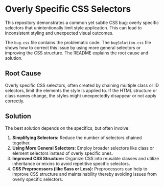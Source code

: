 # Overly Specific CSS Selectors

This repository demonstrates a common yet subtle CSS bug: overly specific selectors that unintentionally limit style application. This can lead to inconsistent styling and unexpected visual outcomes.

The `bug.css` file contains the problematic code. The `bugSolution.css` file shows how to correct this issue by using more general selectors or improving the CSS structure.  The README explains the root cause and solution.

## Root Cause

Overly specific CSS selectors, often created by chaining multiple class or ID selectors, limit the elements the style is applied to.  If the HTML structure or class names change, the styles might unexpectedly disappear or not apply correctly. 

## Solution

The best solution depends on the specifics, but often involve:

1. **Simplifying Selectors:** Reduce the number of selectors chained together.
2. **Using More General Selectors:** Employ broader selectors like class or element selectors instead of overly specific ones.
3. **Improved CSS Structure:** Organize CSS into reusable classes and utilize inheritance or mixins to avoid repetitive specific selectors.
4. **CSS Preprocessors (like Sass or Less):** Preprocessors can help to improve CSS structure and maintainability thereby avoiding issues from overly specific selectors.